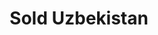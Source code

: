 ---
order: 4
title:  "Sold Uzbekistan"
img: "assets/images/slides/4.jpg"
mobile-img: "assets/images/slides/4m.jpg"
href: "javascript:void(0)"
target: "" # _blank
---